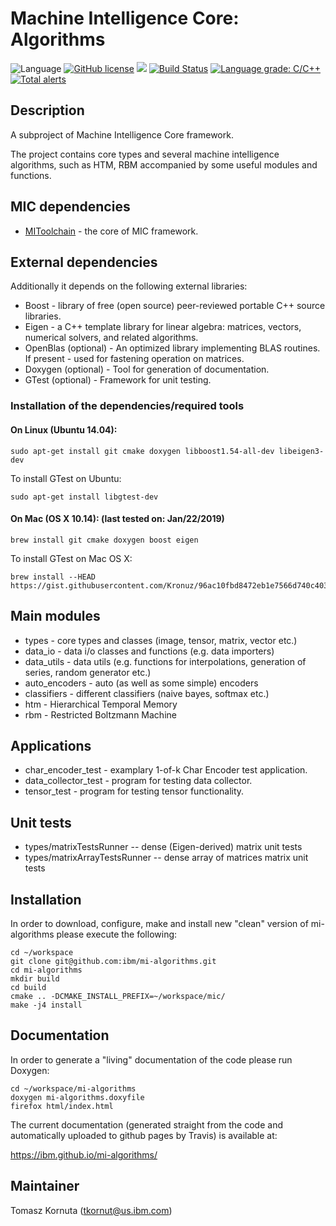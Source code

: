 # Machine Intelligence Core: Algorithms

![Language](https://img.shields.io/badge/language-C%2B%2B-blue.svg)
[![GitHub license](https://img.shields.io/github/license/IBM/mi-toolchain.svg)](https://github.com/IBM/mi-toolchain/blob/master/LICENSE)
![](https://img.shields.io/github/release/IBM/mi-algorithms.svg)
[![Build Status](https://travis-ci.com/IBM/mi-algorithms.svg?branch=master)](https://travis-ci.com/IBM/mi-algorithms)
[![Language grade: C/C++](https://img.shields.io/lgtm/grade/cpp/g/IBM/mi-algorithms.svg?logo=lgtm&logoWidth=18)](https://lgtm.com/projects/g/IBM/mi-algorithms/context:cpp)
[![Total alerts](https://img.shields.io/lgtm/alerts/g/IBM/mi-algorithms.svg?logo=lgtm&logoWidth=18)](https://lgtm.com/projects/g/IBM/mi-algorithms/alerts/)

## Description

A subproject of Machine Intelligence Core framework.

The project contains core types and several machine intelligence algorithms, such as HTM, RBM accompanied by some useful modules and functions.

## MIC dependencies

   * [MIToolchain](https://github.com/IBM/mi-toolchain) - the core of MIC framework.

## External dependencies

Additionally it depends on the following external libraries:
   * Boost - library of free (open source) peer-reviewed portable C++ source libraries.
   * Eigen - a C++ template library for linear algebra: matrices, vectors, numerical solvers, and related algorithms.
   * OpenBlas (optional) - An optimized library implementing BLAS routines. If present - used for fastening operation on matrices.
   * Doxygen (optional) - Tool for generation of documentation.
   * GTest (optional) - Framework for unit testing.

### Installation of the dependencies/required tools

#### On Linux (Ubuntu 14.04):

    sudo apt-get install git cmake doxygen libboost1.54-all-dev libeigen3-dev

To install GTest on Ubuntu:

    sudo apt-get install libgtest-dev

#### On Mac (OS X 10.14): (last tested on: Jan/22/2019)

    brew install git cmake doxygen boost eigen

To install GTest on Mac OS X:

    brew install --HEAD https://gist.githubusercontent.com/Kronuz/96ac10fbd8472eb1e7566d740c4034f8/raw/gtest.rb

## Main modules

   * types - core types and classes (image, tensor, matrix, vector etc.)
   * data_io - data i/o classes and functions (e.g. data importers)
   * data_utils - data utils (e.g. functions for interpolations, generation of series, random generator etc.)
   * auto_encoders - auto (as well as some simple) encoders
   * classifiers - different classifiers (naive bayes, softmax etc.)
   * htm - Hierarchical Temporal Memory
   * rbm - Restricted Boltzmann Machine

## Applications

   * char_encoder_test - examplary 1-of-k Char Encoder test application.
   * data_collector_test - program for testing data collector.
   * tensor_test - program for testing tensor functionality.

## Unit tests

   *  types/matrixTestsRunner -- dense (Eigen-derived) matrix unit tests
   *  types/matrixArrayTestsRunner -- dense array of matrices matrix unit tests
 
## Installation

In order to download, configure, make and install new "clean" version of mi-algorithms please execute the following:

    cd ~/workspace
    git clone git@github.com:ibm/mi-algorithms.git
    cd mi-algorithms
    mkdir build
    cd build
    cmake .. -DCMAKE_INSTALL_PREFIX=~/workspace/mic/
    make -j4 install

## Documentation

In order to generate a "living" documentation of the code please run Doxygen:

    cd ~/workspace/mi-algorithms
    doxygen mi-algorithms.doxyfile
    firefox html/index.html

The current documentation (generated straight from the code and automatically uploaded to github pages by Travis) is available at:

https://ibm.github.io/mi-algorithms/

## Maintainer

Tomasz Kornuta (tkornut@us.ibm.com)

